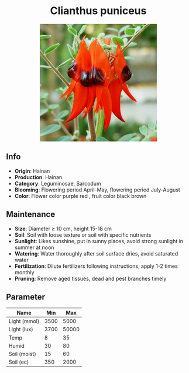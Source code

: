 <h1 align='center'>Clianthus puniceus</h1>
<p align="center">
    <img 
        align='center'
        width='320'
        src="../images/clianthus puniceus.png" 
        alt='Clianthus puniceus' />
</p>

## Info

 - **Origin**: Hainan
 - **Production**: Hainan
 - **Category**: Leguminosae, Sarcodum
 - **Blooming**: Flowering period April-May, flowering period July-August
 - **Color**: Flower color purple red , fruit color black brown

## Maintenance

 - **Size**: Diameter ≥ 10 cm, height 15-18 cm
 - **Soil**: Soil with loose texture or soil with specific nutrients
 - **Sunlight**: Likes sunshine, put in sunny places, avoid strong sunlight in summer at noon
 - **Watering**: Water thoroughly after soil surface dries, avoid saturated water
 - **Fertilization**: Dilute fertilizers following instructions, apply 1-2 times monthly
 - **Pruning**: Remove aged tissues, dead and pest branches timely

## Parameter

| Name         | Min  | Max   |
|--------------|------|-------|
| Light (mmol) | 3500 | 5000  |
| Light (lux)  | 3700 | 50000 |
| Temp         | 8    | 35    |
| Humid        | 30   | 80    |
| Soil (moist) | 15   | 60    |
| Soil (ec)    | 350  | 2000  |